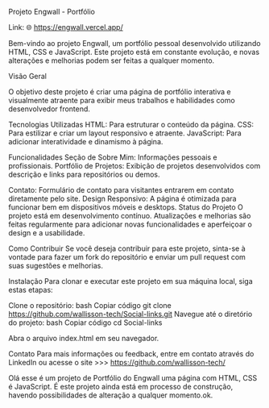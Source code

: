Projeto Engwall - Portfólio

Link: 🌐 https://engwall.vercel.app/

Bem-vindo ao projeto Engwall, um portfólio pessoal desenvolvido utilizando HTML, CSS e JavaScript. Este projeto está em constante evolução, e novas alterações e melhorias podem ser feitas a qualquer momento.


Visão Geral

O objetivo deste projeto é criar uma página de portfólio interativa e visualmente atraente para exibir meus trabalhos e habilidades como desenvolvedor frontend.


Tecnologias Utilizadas
HTML: Para estruturar o conteúdo da página.
CSS: Para estilizar e criar um layout responsivo e atraente.
JavaScript: Para adicionar interatividade e dinamismo à página.

Funcionalidades
Seção de Sobre Mim: Informações pessoais e profissionais.
Portfólio de Projetos: Exibição de projetos desenvolvidos com descrição e links para repositórios ou demos.

Contato: Formulário de contato para visitantes entrarem em contato diretamente pelo site.
Design Responsivo: A página é otimizada para funcionar bem em dispositivos móveis e desktops.
Status do Projeto
O projeto está em desenvolvimento contínuo. Atualizações e melhorias são feitas regularmente para adicionar novas funcionalidades e aperfeiçoar o design e a usabilidade.

Como Contribuir
Se você deseja contribuir para este projeto, sinta-se à vontade para fazer um fork do repositório e enviar um pull request com suas sugestões e melhorias.


Instalação
Para clonar e executar este projeto em sua máquina local, siga estas etapas:

Clone o repositório:
bash
Copiar código
git clone https://github.com/wallisson-tech/Social-links.git
Navegue até o diretório do projeto:
bash
Copiar código
cd Social-links

Abra o arquivo index.html em seu navegador.

Contato
Para mais informações ou feedback, entre em contato através do LinkedIn ou acesse o site >>> https://github.com/wallisson-tech/

Olá esse é um projeto de Portfólio do Engwall uma página com HTML, CSS é JavaScript.
É este projeto ainda está em processo de construção, havendo possibilidades de alteração a qualquer momento.ok.
